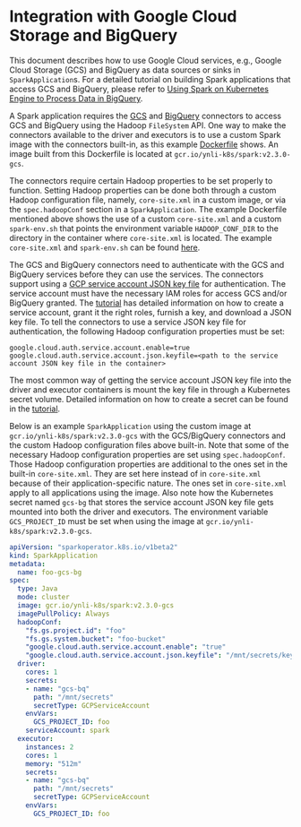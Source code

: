 # Integration with Google Cloud Storage and BigQuery

This document describes how to use Google Cloud services, e.g., Google Cloud Storage (GCS) and BigQuery as data sources
or sinks in `SparkApplication`s. For a detailed tutorial on building Spark applications that access GCS and BigQuery,
please refer to [Using Spark on Kubernetes Engine to Process Data in BigQuery](https://cloud.google.com/solutions/spark-on-kubernetes-engine).

A Spark application requires the [GCS](https://cloud.google.com/dataproc/docs/concepts/connectors/cloud-storage) and
[BigQuery](https://cloud.google.com/dataproc/docs/concepts/connectors/bigquery) connectors to access GCS and BigQuery
using the Hadoop `FileSystem` API. One way to make the connectors available to the driver and executors is to use a
custom Spark image with the connectors built-in, as this example [Dockerfile](https://github.com/GoogleCloudPlatform/spark-on-k8s-gcp-examples/blob/master/dockerfiles/spark-gcs/Dockerfile) shows.
An image built from this Dockerfile is located at `gcr.io/ynli-k8s/spark:v2.3.0-gcs`.

The connectors require certain Hadoop properties to be set properly to function. Setting Hadoop properties can be done
both through a custom Hadoop configuration file, namely, `core-site.xml` in a custom image, or via the `spec.hadoopConf`
section in a `SparkApplication`. The example Dockerfile mentioned above shows the use of a custom `core-site.xml` and a
custom `spark-env.sh` that points the environment variable `HADOOP_CONF_DIR` to the directory in the container where
`core-site.xml` is located. The example `core-site.xml` and `spark-env.sh` can be found
[here](https://github.com/GoogleCloudPlatform/spark-on-k8s-gcp-examples/tree/master/conf).

The GCS and BigQuery connectors need to authenticate with the GCS and BigQuery services before they can use the services.
The connectors support using a [GCP service account JSON key file](https://cloud.google.com/iam/docs/creating-managing-service-account-keys)
for authentication. The service account must have the necessary IAM roles for access GCS and/or BigQuery granted. The
[tutorial](https://cloud.google.com/solutions/spark-on-kubernetes-engine) has detailed information on how to create a
service account, grant it the right roles, furnish a key, and download a JSON key file. To tell the connectors to use
a service JSON key file for authentication, the following Hadoop configuration properties
must be set:

```properties
google.cloud.auth.service.account.enable=true
google.cloud.auth.service.account.json.keyfile=<path to the service account JSON key file in the container>
```

The most common way of getting the service account JSON key file into the driver and executor containers is mount the key
file in through a Kubernetes secret volume. Detailed information on how to create a secret can be found in the
[tutorial](https://cloud.google.com/solutions/spark-on-kubernetes-engine).

Below is an example `SparkApplication` using the custom image at `gcr.io/ynli-k8s/spark:v2.3.0-gcs` with the GCS/BigQuery
connectors and the custom Hadoop configuration files above built-in. Note that some of the necessary Hadoop configuration
properties are set using `spec.hadoopConf`. Those Hadoop configuration properties are additional to the ones set in the
built-in `core-site.xml`. They are set here instead of in `core-site.xml` because of their application-specific nature.
The ones set in `core-site.xml` apply to all applications using the image. Also note how the Kubernetes secret named
`gcs-bg` that stores the service account JSON key file gets mounted into both the driver and executors. The environment
variable `GCS_PROJECT_ID` must be set when using the image at `gcr.io/ynli-k8s/spark:v2.3.0-gcs`.

```yaml
apiVersion: "sparkoperator.k8s.io/v1beta2"
kind: SparkApplication
metadata:
  name: foo-gcs-bg
spec:
  type: Java
  mode: cluster
  image: gcr.io/ynli-k8s/spark:v2.3.0-gcs
  imagePullPolicy: Always
  hadoopConf:
    "fs.gs.project.id": "foo"
    "fs.gs.system.bucket": "foo-bucket"
    "google.cloud.auth.service.account.enable": "true"
    "google.cloud.auth.service.account.json.keyfile": "/mnt/secrets/key.json"
  driver:
    cores: 1
    secrets:
    - name: "gcs-bq"
      path: "/mnt/secrets"
      secretType: GCPServiceAccount
    envVars:
      GCS_PROJECT_ID: foo
    serviceAccount: spark
  executor:
    instances: 2
    cores: 1
    memory: "512m"
    secrets:
    - name: "gcs-bq"
      path: "/mnt/secrets"
      secretType: GCPServiceAccount
    envVars:
      GCS_PROJECT_ID: foo
```

